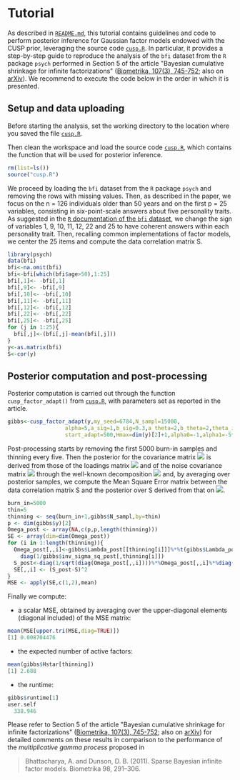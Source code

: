 # Tutorial
As described in [`README.md`](https://github.com/siriolegramanti/CUSP/blob/master/README.md), this tutorial contains guidelines and code to perform posterior inference for Gaussian factor models endowed with the CUSP prior, leveraging the source code [`cusp.R`](https://github.com/siriolegramanti/CUSP/blob/master/cusp.R). 
In particular, it provides a step-by-step guide to reproduce the analysis of the `bfi` dataset from the `R` package `psych` performed in Section 5 of the article "Bayesian cumulative shrinkage for infinite factorizations" ([Biometrika, 107(3), 745-752](https://academic.oup.com/biomet/advance-article-abstract/doi/10.1093/biomet/asaa008/5847840); also on [arXiv](http://arxiv.org/abs/1902.04349)).
We recommend to execute the code below in the order in which it is presented.

## Setup and data uploading
Before starting the analysis, set the working directory to the location where you saved the file [`cusp.R`](https://github.com/siriolegramanti/CUSP/blob/master/cusp.R).

Then clean the workspace and load the source code [`cusp.R`](https://github.com/siriolegramanti/CUSP/blob/master/cusp.R), which contains the function that will be used for posterior inference.
``` r
rm(list=ls())
source("cusp.R")
``` 

We proceed by loading the `bfi` dataset from the `R` package `psych` and removing the rows with missing values.
Then, as described in the paper, we focus on the n = 126 individuals
older than 50 years and on the first p = 25 variables, consisting in six-point-scale answers about five personality traits.
As suggested in the [`R` documentation of the `bfi` dataset](https://www.rdocumentation.org/packages/psych/versions/1.9.12.31/topics/bfi), we change the sign of variables 1, 9, 10, 11, 12, 22 and 25 to have coherent answers within each personality trait.
Then, recalling common implementations of factor models, we center the 25 items and compute the data correlation matrix S.
``` r
library(psych)
data(bfi)
bfi<-na.omit(bfi)
bfi<-bfi[which(bfi$age>50),1:25]
bfi[,1]<- -bfi[,1]
bfi[,9]<- -bfi[,9]
bfi[,10]<- -bfi[,10]
bfi[,11]<- -bfi[,11]
bfi[,12]<- -bfi[,12]
bfi[,22]<- -bfi[,22]
bfi[,25]<- -bfi[,25]
for (j in 1:25){
  bfi[,j]<-(bfi[,j]-mean(bfi[,j]))
}
y<-as.matrix(bfi)
S<-cor(y)
``` 

## Posterior computation and post-processing
Posterior computation is carried out through the function `cusp_factor_adapt()` from [`cusp.R`](https://github.com/siriolegramanti/CUSP/blob/master/cusp.R), with parameters set as reported in the article.
``` r
gibbs<-cusp_factor_adapt(y,my_seed=6784,N_sampl=15000,
                  alpha=5,a_sig=1,b_sig=0.3,a_theta=2,b_theta=2,theta_inf=0.05,
                  start_adapt=500,Hmax=dim(y)[2]+1,alpha0=-1,alpha1=-5*10^(-4))
```

Post-processing starts by removing the first 5000 burn-in samples and  thinning every five. Then the posterior for the covariance matrix <img src="https://render.githubusercontent.com/render/math?math=\Omega"> is derived from those of the loadings matrix <img src="https://render.githubusercontent.com/render/math?math=\Lambda"> and of the noise covariance matrix <img src="https://render.githubusercontent.com/render/math?math=\Sigma"> through the well-known decomposition <img src="https://render.githubusercontent.com/render/math?math=\Omega = \Lambda \Lambda^T %2B \Sigma"> and, by averaging over posterior samples, we compute the Mean Square Error matrix between the data correlation matrix S and the posterior over S derived from that on <img src="https://render.githubusercontent.com/render/math?math=\Omega">.
``` r
burn_in=5000
thin=5
thinning <- seq(burn_in+1,gibbs$N_sampl,by=thin)
p <- dim(gibbs$y)[2]
Omega_post <- array(NA,c(p,p,length(thinning)))
SE <- array(dim=dim(Omega_post))
for (i in 1:length(thinning)){
  Omega_post[,,i]<-gibbs$Lambda_post[[thinning[i]]]%*%t(gibbs$Lambda_post[[thinning[i]]])+
    diag(1/gibbs$inv_sigma_sq_post[,thinning[i]])
  S_post<-diag(1/sqrt(diag(Omega_post[,,i])))%*%Omega_post[,,i]%*%diag(1/sqrt(diag(Omega_post[,,i])))
  SE[,,i] <- (S_post-S)^2
}
MSE <- apply(SE,c(1,2),mean)
``` 

Finally we compute:

* a scalar MSE, obtained by averaging over the upper-diagonal elements (diagonal included) of the MSE matrix:
``` r
mean(MSE[upper.tri(MSE,diag=TRUE)])
[1] 0.008704476
``` 
* the expected number of active factors:
``` r
mean(gibbs$Hstar[thinning])
[1] 2.688
``` 

* the runtime:
``` r
gibbs$runtime[1]
user.self 
  338.946 
``` 

Please refer to Section 5 of the article "Bayesian cumulative shrinkage for infinite factorizations" ([Biometrika, 107(3), 745-752](https://academic.oup.com/biomet/advance-article-abstract/doi/10.1093/biomet/asaa008/5847840); also on [arXiv](http://arxiv.org/abs/1902.04349)) for detailed comments on these results in comparison to the performance of the *multiplicative gamma process* proposed in 
> Bhattacharya, A. and Dunson, D. B. (2011). Sparse Bayesian infinite factor models. Biometrika 98, 291–306.
